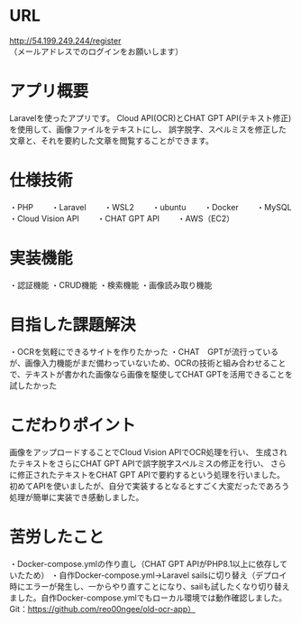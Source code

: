 # URL
http://54.199.249.244/register 
（メールアドレスでのログインをお願いします）    

# アプリ概要   
Laravelを使ったアプリです。
Cloud API(OCR)とCHAT GPT API(テキスト修正)を使用して、画像ファイルをテキストにし、
誤字脱字、スペルミスを修正した文章と、それを要約した文章を閲覧することができます。

# 仕様技術
・PHP　　
・Laravel　　
・WSL2　　
・ubuntu　　
・Docker　　
・MySQL　　
・Cloud Vision API　　
・CHAT GPT API　　
・AWS（EC2）　　

# 実装機能
・認証機能
・CRUD機能
・検索機能
・画像読み取り機能

# 目指した課題解決
・OCRを気軽にできるサイトを作りたかった
・CHAT　GPTが流行っているが、画像入力機能がまだ備わっていないため、OCRの技術と組み合わせることで、テキストが書かれた画像なら画像を駆使してCHAT GPTを活用できることを試したかった

# こだわりポイント
画像をアップロードすることでCloud Vision APIでOCR処理を行い、
生成されたテキストをさらにCHAT GPT APIで誤字脱字スペルミスの修正を行い、
さらに修正されたテキストをCHAT GPT APIで要約するという処理を行いました。
初めてAPIを使いましたが、自分で実装するとなるとすごく大変だったであろう処理が簡単に実装でき感動しました。
    
# 苦労したこと
・Docker-compose.ymlの作り直し（CHAT GPT APIがPHP8.1以上に依存していたため）
・自作Docker-compose.yml→Laravel sailsに切り替え（デプロイ時にエラーが発生し、一からやり直すことになり、sailも試したくなり切り替えました。自作Docker-compose.ymlでもローカル環境では動作確認しました。Git：https://github.com/reo00ngee/old-ocr-app）  
    
